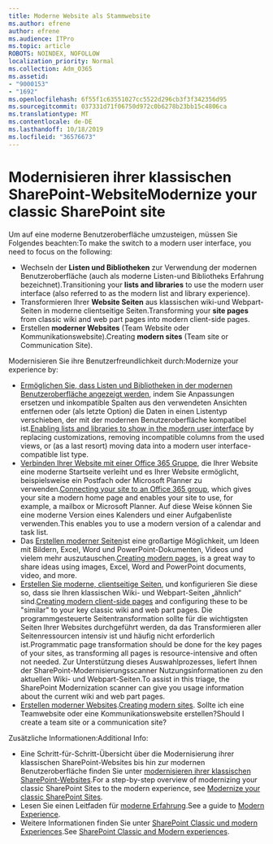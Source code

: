 ```yaml
---
title: Moderne Website als Stammwebsite
ms.author: efrene
author: efrene
ms.audience: ITPro
ms.topic: article
ROBOTS: NOINDEX, NOFOLLOW
localization_priority: Normal
ms.collection: Adm_O365
ms.assetid:
- "9000153"
- "1692"
ms.openlocfilehash: 6f55f1c63551027cc5522d296cb3f3f342356d95
ms.sourcegitcommit: 037331d71f06750d972c0b6278b23bb15c4806ca
ms.translationtype: MT
ms.contentlocale: de-DE
ms.lasthandoff: 10/18/2019
ms.locfileid: "36576673"
---
```

# <a name="modernize-your-classic-sharepoint-site"></a><span data-ttu-id="d1a5c-102">Modernisieren ihrer klassischen SharePoint-Website</span><span class="sxs-lookup"><span data-stu-id="d1a5c-102">Modernize your classic SharePoint site</span></span>

<span data-ttu-id="d1a5c-103">Um auf eine moderne Benutzeroberfläche umzusteigen, müssen Sie Folgendes beachten:</span><span class="sxs-lookup"><span data-stu-id="d1a5c-103">To make the switch to a modern user interface, you need to focus on the following:</span></span>

- <span data-ttu-id="d1a5c-104">Wechseln der **Listen und Bibliotheken** zur Verwendung der modernen Benutzeroberfläche (auch als moderne Listen-und Bibliotheks Erfahrung bezeichnet).</span><span class="sxs-lookup"><span data-stu-id="d1a5c-104">Transitioning your **lists and libraries** to use the modern user interface (also referred to as the modern list and library experience).</span></span>
- <span data-ttu-id="d1a5c-105">Transformieren Ihrer **Website Seiten** aus klassischen wiki-und Webpart-Seiten in moderne clientseitige Seiten.</span><span class="sxs-lookup"><span data-stu-id="d1a5c-105">Transforming your **site pages** from classic wiki and web part pages into modern client-side pages.</span></span>
- <span data-ttu-id="d1a5c-106">Erstellen **moderner Websites** (Team Website oder Kommunikationswebsite).</span><span class="sxs-lookup"><span data-stu-id="d1a5c-106">Creating **modern sites** (Team site or Communication Site).</span></span>

<span data-ttu-id="d1a5c-107">Modernisieren Sie ihre Benutzerfreundlichkeit durch:</span><span class="sxs-lookup"><span data-stu-id="d1a5c-107">Modernize your experience by:</span></span>
- <span data-ttu-id="d1a5c-108">[Ermöglichen Sie, dass Listen und Bibliotheken in der modernen Benutzeroberfläche angezeigt werden](https://docs.microsoft.com/sharepoint/dev/transform/modernize-userinterface-lists-and-libraries), indem Sie Anpassungen ersetzen und inkompatible Spalten aus den verwendeten Ansichten entfernen oder (als letzte Option) die Daten in einen Listentyp verschieben, der mit der modernen Benutzeroberfläche kompatibel ist.</span><span class="sxs-lookup"><span data-stu-id="d1a5c-108">[Enabling lists and libraries to show in the modern user interface](https://docs.microsoft.com/sharepoint/dev/transform/modernize-userinterface-lists-and-libraries) by replacing customizations, removing incompatible columns from the used views, or (as a last resort) moving data into a modern user interface-compatible list type.</span></span>
- <span data-ttu-id="d1a5c-109">[Verbinden Ihrer Website mit einer Office 365 Gruppe](https://docs.microsoft.com/sharepoint/dev/transform/modernize-connect-to-office365-group), die Ihrer Website eine moderne Startseite verleiht und es Ihrer Website ermöglicht, beispielsweise ein Postfach oder Microsoft Planner zu verwenden.</span><span class="sxs-lookup"><span data-stu-id="d1a5c-109">[Connecting your site to an Office 365 group](https://docs.microsoft.com/sharepoint/dev/transform/modernize-connect-to-office365-group), which gives your site a modern home page and enables your site to use, for example, a mailbox or Microsoft Planner.</span></span> <span data-ttu-id="d1a5c-110">Auf diese Weise können Sie eine moderne Version eines Kalenders und einer Aufgabenliste verwenden.</span><span class="sxs-lookup"><span data-stu-id="d1a5c-110">This enables you to use a modern version of a calendar and task list.</span></span>
- <span data-ttu-id="d1a5c-111">Das [Erstellen moderner Seiten](https://support.office.com/article/create-and-use-modern-pages-on-a-sharepoint-site-b3d46deb-27a6-4b1e-87b8-df851e503dec)ist eine großartige Möglichkeit, um Ideen mit Bildern, Excel, Word und PowerPoint-Dokumenten, Videos und vielem mehr auszutauschen.</span><span class="sxs-lookup"><span data-stu-id="d1a5c-111">[Creating modern pages](https://support.office.com/article/create-and-use-modern-pages-on-a-sharepoint-site-b3d46deb-27a6-4b1e-87b8-df851e503dec), is a great way to share ideas using images, Excel, Word and PowerPoint documents, video, and more.</span></span>
- <span data-ttu-id="d1a5c-112">[Erstellen Sie moderne, clientseitige Seiten](https://docs.microsoft.com/sharepoint/dev/transform/modernize-userinterface-site-pages), und konfigurieren Sie diese so, dass sie Ihren klassischen Wiki- und Webpart-Seiten „ähnlich“ sind.</span><span class="sxs-lookup"><span data-stu-id="d1a5c-112">[Creating modern client-side pages](https://docs.microsoft.com/sharepoint/dev/transform/modernize-userinterface-site-pages) and configuring these to be "similar" to your key classic wiki and web part pages.</span></span> <span data-ttu-id="d1a5c-113">Die programmgesteuerte Seitentransformation sollte für die wichtigsten Seiten Ihrer Websites durchgeführt werden, da das Transformieren aller Seitenressourcen intensiv ist und häufig nicht erforderlich ist.</span><span class="sxs-lookup"><span data-stu-id="d1a5c-113">Programmatic page transformation should be done for the key pages of your sites, as transforming all pages is resource-intensive and often not needed.</span></span> <span data-ttu-id="d1a5c-114">Zur Unterstützung dieses Auswahlprozesses, liefert Ihnen der SharePoint-Modernisierungsscanner Nutzungsinformationen zu den aktuellen Wiki- und Webpart-Seiten.</span><span class="sxs-lookup"><span data-stu-id="d1a5c-114">To assist in this triage, the SharePoint Modernization scanner can give you usage information about the current wiki and web part pages.</span></span>
- <span data-ttu-id="d1a5c-115">[Erstellen moderner Websites](https://support.office.com/article/create-a-team-site-in-sharepoint-ef10c1e7-15f3-42a3-98aa-b5972711777d).</span><span class="sxs-lookup"><span data-stu-id="d1a5c-115">[Creating modern sites](https://support.office.com/article/create-a-team-site-in-sharepoint-ef10c1e7-15f3-42a3-98aa-b5972711777d).</span></span> <span data-ttu-id="d1a5c-116">Sollte ich eine Teamwebsite oder eine Kommunikationswebsite erstellen?</span><span class="sxs-lookup"><span data-stu-id="d1a5c-116">Should I create a team site or a communication site?</span></span>

<span data-ttu-id="d1a5c-117">Zusätzliche Informationen:</span><span class="sxs-lookup"><span data-stu-id="d1a5c-117">Additional Info:</span></span> 
- <span data-ttu-id="d1a5c-118">Eine Schritt-für-Schritt-Übersicht über die Modernisierung ihrer klassischen SharePoint-Websites bis hin zur modernen Benutzeroberfläche finden Sie unter [modernisieren ihrer klassischen SharePoint-Websites](https://docs.microsoft.com/sharepoint/dev/transform/modernize-classic-sites).</span><span class="sxs-lookup"><span data-stu-id="d1a5c-118">For a step-by-step overview of modernizing your classic SharePoint Sites to the modern experience, see [Modernize your classic SharePoint Sites](https://docs.microsoft.com/sharepoint/dev/transform/modernize-classic-sites).</span></span>
- <span data-ttu-id="d1a5c-119">Lesen Sie einen Leitfaden für [moderne Erfahrung](https://docs.microsoft.com/sharepoint/guide-to-sharepoint-modern-experience).</span><span class="sxs-lookup"><span data-stu-id="d1a5c-119">See a guide to [Modern Experience](https://docs.microsoft.com/sharepoint/guide-to-sharepoint-modern-experience).</span></span>
- <span data-ttu-id="d1a5c-120">Weitere Informationen finden Sie unter [SharePoint Classic und modern Experiences](https://support.office.com/article/sharepoint-classic-and-modern-experiences-5725c103-505d-4a6e-9350-300d3ec7d73f).</span><span class="sxs-lookup"><span data-stu-id="d1a5c-120">See [SharePoint Classic and Modern experiences](https://support.office.com/article/sharepoint-classic-and-modern-experiences-5725c103-505d-4a6e-9350-300d3ec7d73f).</span></span> 




